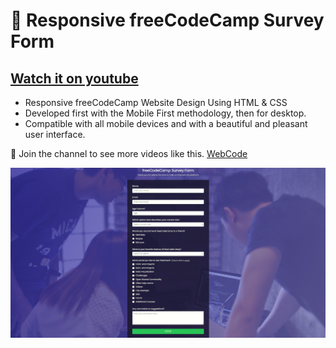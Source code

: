 # 💎 Responsive freeCodeCamp Survey Form

## [Watch it on youtube](https://youtu.be/ZpfdO3LRrjU)

- Responsive freeCodeCamp Website Design Using HTML & CSS
- Developed first with the Mobile First methodology, then for desktop.
- Compatible with all mobile devices and with a beautiful and pleasant user interface.

💙 Join the channel to see more videos like this. [WebCode](https://www.youtube.com/channel/UCfPJ07vvW4CBs6M-vn4ctMQ)

![preview img](./assets/images/freeCode.jpg)
